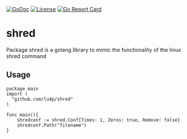 [![GoDoc](https://godoc.org/github.com/lu4p/shred?status.svg)](https://godoc.org/github.com/lu4p/shred)
[![License](https://img.shields.io/github/license/lu4p/shred.svg)](https://unlicense.org/)
[![Go Report Card](https://goreportcard.com/badge/github.com/lu4p/shred)](https://goreportcard.com/report/github.com/lu4p/shred)
# shred
 Package shred is a golang library to mimic the functionality of the linux shred command
 
 ## Usage
```golang
package main
import (
  "github.com/lu4p/shred"
)

func main(){
	shredconf := shred.Conf{Times: 1, Zeros: true, Remove: false}
	shredconf.Path("filename")
}
```
